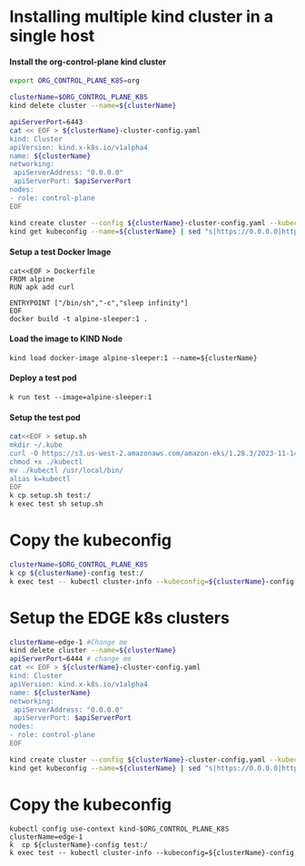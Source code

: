 # Installing multiple kind cluster in a single host 


#### Install the org-control-plane kind cluster 
```bash
export ORG_CONTROL_PLANE_K8S=org

clusterName=$ORG_CONTROL_PLANE_K8S
kind delete cluster --name=${clusterName}

apiServerPort=6443
cat << EOF > ${clusterName}-cluster-config.yaml
kind: Cluster
apiVersion: kind.x-k8s.io/v1alpha4
name: ${clusterName}
networking:
 apiServerAddress: "0.0.0.0"
 apiServerPort: $apiServerPort
nodes:
- role: control-plane
EOF

kind create cluster --config ${clusterName}-cluster-config.yaml --kubeconfig ./config 
kind get kubeconfig --name=${clusterName} | sed "s|https://0.0.0.0|https://${clusterName}-control-plane|g"  | sed "s/${apiServerPort}/6443/g"  > ${clusterName}-config
```
#### Setup a test Docker Image 
```
cat<<EOF > Dockerfile
FROM alpine
RUN apk add curl

ENTRYPOINT ["/bin/sh","-c","sleep infinity"]
EOF
docker build -t alpine-sleeper:1 .
```
#### Load the image to KIND Node 
```
kind load docker-image alpine-sleeper:1 --name=${clusterName}
````

#### Deploy a test pod 
```
k run test --image=alpine-sleeper:1
```
#### Setup the test pod 
```bash
cat<<EOF > setup.sh
mkdir ~/.kube
curl -O https://s3.us-west-2.amazonaws.com/amazon-eks/1.28.3/2023-11-14/bin/linux/amd64/kubectl
chmod +x ./kubectl
mv ./kubectl /usr/local/bin/
alias k=kubectl
EOF
k cp setup.sh test:/
k exec test sh setup.sh
```

# Copy the kubeconfig
```bash
clusterName=$ORG_CONTROL_PLANE_K8S
k cp ${clusterName}-config test:/
k exec test -- kubectl cluster-info --kubeconfig=${clusterName}-config 
```
# Setup the EDGE k8s clusters
```bash
clusterName=edge-1 #Change me
kind delete cluster --name=${clusterName}
apiServerPort=6444 # change me
cat << EOF > ${clusterName}-cluster-config.yaml
kind: Cluster
apiVersion: kind.x-k8s.io/v1alpha4
name: ${clusterName}
networking:
 apiServerAddress: "0.0.0.0"
 apiServerPort: $apiServerPort
nodes:
- role: control-plane
EOF

kind create cluster --config ${clusterName}-cluster-config.yaml --kubeconfig ./config 
kind get kubeconfig --name=${clusterName} | sed "s|https://0.0.0.0|https://${clusterName}-control-plane|g" |  sed "s/${apiServerPort}/6443/g"  > ${clusterName}-config
```

# Copy the kubeconfig 
```
kubectl config use-context kind-$ORG_CONTROL_PLANE_K8S
clusterName=edge-1
k  cp ${clusterName}-config test:/
k exec test -- kubectl cluster-info --kubeconfig=${clusterName}-config 
```
